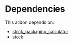 # Dependencies

This addon depends on:

- [stock_packaging_calculator](https://github.com/bringout/oca-workflow-process)
- [stock](https://github.com/bringout/oca-ocb-warehouse/tree/9281cf64e8c89d4224a778a2e3c7eefc255a1add/odoo-bringout-oca-ocb-stock)
